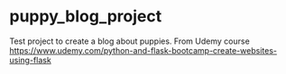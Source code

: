 # puppy_blog_project
Test project to create a blog about puppies. From Udemy course https://www.udemy.com/python-and-flask-bootcamp-create-websites-using-flask 
